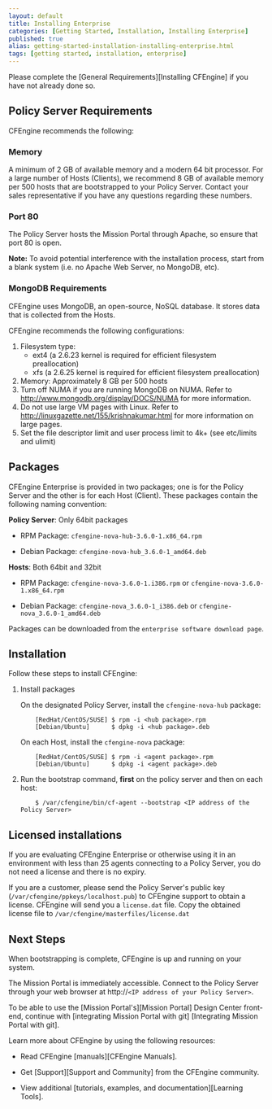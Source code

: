 ```yaml
---
layout: default
title: Installing Enterprise
categories: [Getting Started, Installation, Installing Enterprise]
published: true
alias: getting-started-installation-installing-enterprise.html
tags: [getting started, installation, enterprise]
---
```


Please complete the [General Requirements][Installing CFEngine] if you have not already done so.

## Policy Server Requirements

CFEngine recommends the following:

### Memory

A minimum of 2 GB of available memory and a modern 64 bit processor. For a
large number of Hosts (Clients), we recommend 8 GB of available memory per 500
hosts that are bootstrapped to your Policy Server. Contact your sales
representative if you have any questions regarding these numbers.

### Port 80

The Policy Server hosts the Mission Portal through Apache, so ensure that port
80 is open.

**Note:** To avoid potential interference with the installation process, start
from a blank system (i.e. no Apache Web Server, no MongoDB, etc).

### MongoDB Requirements

CFEngine uses MongoDB, an open-source, NoSQL database. It stores data that
is collected from the Hosts.

CFEngine recommends the following configurations:

1. Filesystem type:
   - ext4 (a 2.6.23 kernel is required for efficient filesystem preallocation)
   - xfs (a 2.6.25 kernel is required for efficient filesystem preallocation)
2. Memory: Approximately 8 GB per 500 hosts
3. Turn off NUMA if you are running MongoDB on NUMA. Refer to
http://www.mongodb.org/display/DOCS/NUMA for more information.
4. Do not use large VM pages with Linux. Refer to
http://linuxgazette.net/155/krishnakumar.html for more information on large
pages.
5. Set the file descriptor limit and user process limit to 4k+ (see etc/limits
and ulimit)

## Packages

CFEngine Enterprise is provided in two packages; one is for the Policy
Server and the other is for each Host (Client). These packages contain the
following naming convention:

**Policy Server**: Only 64bit packages

* RPM Package: `cfengine-nova-hub-3.6.0-1.x86_64.rpm`

* Debian Package: `cfengine-nova-hub_3.6.0-1_amd64.deb`

**Hosts**: Both 64bit and 32bit

* RPM Package: `cfengine-nova-3.6.0-1.i386.rpm` or
  `cfengine-nova-3.6.0-1.x86_64.rpm`

* Debian Package: `cfengine-nova_3.6.0-1_i386.deb` or
  `cfengine-nova_3.6.0-1_amd64.deb`

Packages can be downloaded from the `enterprise software download page`.

## Installation

Follow these steps to install CFEngine:

1. Install packages

    On the designated Policy Server, install the `cfengine-nova-hub` package:

    ```
        [RedHat/CentOS/SUSE] $ rpm -i <hub package>.rpm
        [Debian/Ubuntu]      $ dpkg -i <hub package>.deb
    ```

    On each Host, install the `cfengine-nova` package:

    ```
        [RedHat/CentOS/SUSE] $ rpm -i <agent package>.rpm
        [Debian/Ubuntu]      $ dpkg -i <agent package>.deb
    ```

2. Run the bootstrap command, **first** on the policy server and then on each
host:

    ```
        $ /var/cfengine/bin/cf-agent --bootstrap <IP address of the Policy Server>
    ```

## Licensed installations

If you are evaluating CFEngine Enterprise or otherwise using it in an environment with less than 25 agents connecting to a Policy Server, you do not need a license and there is no expiry.

If you are a customer, please send the Policy Server's public key (`/var/cfengine/ppkeys/localhost.pub`) to
CFEngine support to obtain a license. CFEngine will send you a `license.dat`
file. Copy the obtained license file to
`/var/cfengine/masterfiles/license.dat`

## Next Steps

When bootstrapping is complete, CFEngine is up and running on your system.

The Mission Portal is immediately accessible. Connect to the Policy Server
through your web browser at http://`<IP address of your Policy Server>`.

To be able to use the [Mission Portal's][Mission Portal] Design Center
front-end, continue with [integrating Mission Portal with git] [Integrating Mission Portal with git]. 

Learn more about CFEngine by using the following resources:

* Read CFEngine [manuals][CFEngine Manuals].

* Get [Support][Support and Community] from the CFEngine community.

* View additional [tutorials, examples, and documentation][Learning Tools].
